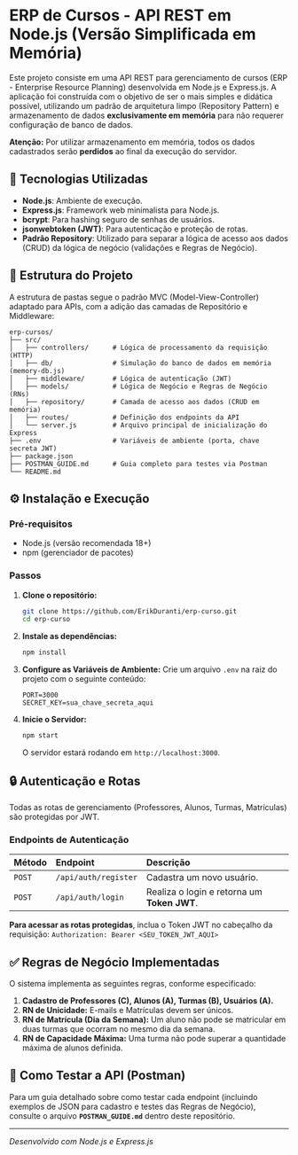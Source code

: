 # ERP de Cursos - API REST em Node.js (Versão Simplificada em Memória)

Este projeto consiste em uma API REST para gerenciamento de cursos (ERP - Enterprise Resource Planning) desenvolvida em Node.js e Express.js. A aplicação foi construída com o objetivo de ser o mais simples e didática possível, utilizando um padrão de arquitetura limpo (Repository Pattern) e armazenamento de dados **exclusivamente em memória** para não requerer configuração de banco de dados.

**Atenção:** Por utilizar armazenamento em memória, todos os dados cadastrados serão **perdidos** ao final da execução do servidor.

## 🚀 Tecnologias Utilizadas

*   **Node.js**: Ambiente de execução.
*   **Express.js**: Framework web minimalista para Node.js.
*   **bcrypt**: Para hashing seguro de senhas de usuários.
*   **jsonwebtoken (JWT)**: Para autenticação e proteção de rotas.
*   **Padrão Repository**: Utilizado para separar a lógica de acesso aos dados (CRUD) da lógica de negócio (validações e Regras de Negócio).

## 📂 Estrutura do Projeto

A estrutura de pastas segue o padrão MVC (Model-View-Controller) adaptado para APIs, com a adição das camadas de Repositório e Middleware:

```
erp-cursos/
├── src/
│   ├── controllers/      # Lógica de processamento da requisição (HTTP)
│   ├── db/               # Simulação do banco de dados em memória (memory-db.js)
│   ├── middleware/       # Lógica de autenticação (JWT)
│   ├── models/           # Lógica de Negócio e Regras de Negócio (RNs)
│   ├── repository/       # Camada de acesso aos dados (CRUD em memória)
│   ├── routes/           # Definição dos endpoints da API
│   └── server.js         # Arquivo principal de inicialização do Express
├── .env                  # Variáveis de ambiente (porta, chave secreta JWT)
├── package.json
├── POSTMAN_GUIDE.md      # Guia completo para testes via Postman
└── README.md
```

## ⚙️ Instalação e Execução

### Pré-requisitos

*   Node.js (versão recomendada 18+)
*   npm (gerenciador de pacotes)

### Passos

1.  **Clone o repositório:**
    ```bash
    git clone https://github.com/ErikDuranti/erp-curso.git
    cd erp-curso
    ```

2.  **Instale as dependências:**
    ```bash
    npm install
    ```

3.  **Configure as Variáveis de Ambiente:**
    Crie um arquivo `.env` na raiz do projeto com o seguinte conteúdo:
    ```
    PORT=3000
    SECRET_KEY=sua_chave_secreta_aqui
    ```

4.  **Inicie o Servidor:**
    ```bash
    npm start
    ```
    O servidor estará rodando em `http://localhost:3000`.

## 🔒 Autenticação e Rotas

Todas as rotas de gerenciamento (Professores, Alunos, Turmas, Matrículas) são protegidas por JWT.

### Endpoints de Autenticação

| Método | Endpoint | Descrição |
| :--- | :--- | :--- |
| `POST` | `/api/auth/register` | Cadastra um novo usuário. |
| `POST` | `/api/auth/login` | Realiza o login e retorna um **Token JWT**. |

**Para acessar as rotas protegidas**, inclua o Token JWT no cabeçalho da requisição:
`Authorization: Bearer <SEU_TOKEN_JWT_AQUI>`

## ✅ Regras de Negócio Implementadas

O sistema implementa as seguintes regras, conforme especificado:

1.  **Cadastro de Professores (C), Alunos (A), Turmas (B), Usuários (A).**
2.  **RN de Unicidade:** E-mails e Matrículas devem ser únicos.
3.  **RN de Matrícula (Dia da Semana):** Um aluno não pode se matricular em duas turmas que ocorram no mesmo dia da semana.
4.  **RN de Capacidade Máxima:** Uma turma não pode superar a quantidade máxima de alunos definida.

## 🧪 Como Testar a API (Postman)

Para um guia detalhado sobre como testar cada endpoint (incluindo exemplos de JSON para cadastro e testes das Regras de Negócio), consulte o arquivo **`POSTMAN_GUIDE.md`** dentro deste repositório.

---
*Desenvolvido com Node.js e Express.js*
